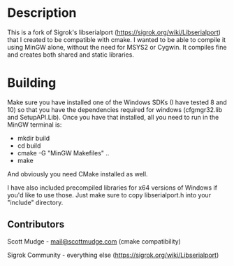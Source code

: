 # Description #

This is a fork of Sigrok's libserialport (https://sigrok.org/wiki/Libserialport) that I created to be compatible with cmake. I wanted to be able to compile it using MinGW alone, without the need for MSYS2 or Cygwin. It compiles fine and creates both shared and static libraries.

# Building #

Make sure you have installed one of the Windows SDKs (I have tested 8 and 10) so that you have the dependencies required for windows (cfgmgr32.lib and SetupAPI.Lib). Once you have that installed, all you need to run in the MinGW terminal is:

* mkdir build
* cd build
* cmake -G "MinGW Makefiles" ..
* make

And obviously you need CMake installed as well.

I have also included precompiled libraries for x64 versions of Windows if you'd like to use those. Just make sure to copy libserialport.h into your "include" directory.

## Contributors ##

Scott Mudge - mail@scottmudge.com (cmake compatibility)

Sigrok Community - everything else (https://sigrok.org/wiki/Libserialport)